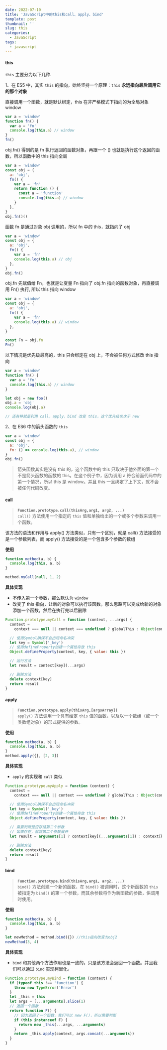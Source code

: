 ```yaml
---
date: 2022-07-10
title: 'JavaScript中的this和call、apply、bind'
template: post
thumbnail: ''
slug: this
categories:
  - JavaScript
tags:
  - javascript
---
```


#### this

`this` 主要分为以下几种.

1、在 ES5 中，其实 `this` 的指向，始终坚持一个原理：`this` **永远指向最后调用它的那个对象**

<div class="tag"> 直接调用一个函数，就是默认绑定，this 在非严格模式下指向的为全局对象 window </div>

```javascript
var a = 'window'
function fn() {
  var a = 'fn'
  console.log(this.a) // window
}
fn()
```

<div class="tag"> obj.fn() 得到的是 fn 执行返回的函数对象，再跟一个 () 也就是执行这个返回的函数，所以函数中的 this 指向全局 </div class="tag">

```javascript
var a = 'window'
const obj = {
  a: 'obj',
  fn() {
    var a = 'fn'
    return function () {
      const a = 'function'
      console.log(this.a) // window
    }
  },
}
obj.fn()()
```

<div class="tag"> 函数 fn 是通过对象 obj 调用的，所以 fn 中的 this，就指向了 obj </div class="tag">

```javascript
var a = 'window'
const obj = {
  a: 'obj',
  fn() {
    var a = 'fn'
    console.log(this.a) // obj
  },
}
obj.fn()
```

<div class="tag"> obj.fn 先赋值给 Fn，也就是让变量 Fn 指向了 obj.fn 指向的函数对象，再直接调用 Fn() 执行, 所以 this 指向 window </div class="tag">

```javascript
var a = 'window'
const obj = {
  a: 'obj',
  fn() {
    var a = 'fn'
    console.log(this.a) // window
  },
}

const Fn = obj.fn
Fn()
```

<div class="tag"> 以下情况是优先级最高的，this 只会绑定在 obj 上，不会被任何方式修改 this 指向 </div class="tag">

```javascript
var a = 'window'
function fn() {
  var a = 'fn'
  console.log(this.a) // window
}

let obj = new foo()
obj.a = 'obj'
console.log(obj.a)

// 还有种就是利用 call，apply，bind 改变 this，这个优先级仅次于 new
```

2、在 ES6 中的箭头函数的 `this`

```javascript
var a = 'window'
const obj = {
  a: 'obj',
  fn: () => console.log(this.a), // window
}
obj.fn()
```

> 箭头函数其实是没有 this 的，这个函数中的 this 只取决于他外面的第一个不是箭头函数的函数的 this。在这个例子中，因为调用 a 符合前面代码中的第一个情况，所以 this 是 window。并且 this 一旦绑定了上下文，就不会被任何代码改变。

#### call

> **`Function.prototype.call(thisArg,arg1, arg2, ...)`**  
> `call()` 方法使用一个指定的 `this` 值和单独给出的一个或多个参数来调用一个函数。

<div class="tag"> 该方法的语法和作用与 apply() 方法类似，只有一个区别，就是 call() 方法接受的是一个参数列表，而 apply() 方法接受的是一个包含多个参数的数组 </div class="tag">

**使用**

```javascript
function method(a, b) {
  console.log(this, a, b)
}

method.myCall(null, 1, 2)
```

**具体实现**

- 不传入第一个参数，那么默认为 `window`
- 改变了 this 指向，让新的对象可以执行该函数。那么思路可以变成给新的对象添加一个函数，然后在执行完以后删除

```javascript
Function.prototype.myCall = function (context, ...args) {
  context =
    context === null || context === undefined ? globalThis : Object(context)

  // 使用Symbol确保不会出现命名冲突
  let key = Symbol('_key')
  // 使用defineProperty创建一个属性存放 this
  Object.defineProperty(context, key, { value: this })

  // 运行方法
  let result = context[key](...args)

  // 删除方法
  delete context[key]
  return result
}
```

#### apply

> **`Function.prototype.apply(thisArg,[argsArray])`**  
> `apply()` 方法调用一个具有给定 `this` 值的函数，以及以一个数组（或一个类数组对象）的形式提供的参数。

**使用**

```javascript
function method(a, b) {
  console.log(this, a, b)
}
method.apply({}, [2, 3])
```

**具体实现**

- `apply` 的实现和 `call` 类似

```javascript
Function.prototype.myApply = function (context) {
  context =
    context === null || context === undefined ? globalThis : Object(context)

  // 使用Symbol确保不会出现命名冲突
  let key = Symbol('_key')
  // 使用defineProperty创建一个属性存放 this
  Object.defineProperty(context, key, { value: this })

  // 需要判断是否存储第二个参数
  // 如果存在，就将第二个参数展开
  let result = arguments[1] ? context[key](...arguments[1]) : context[key]()

  // 删除方法
  delete context[key]
  return result
}
```

#### bind

> **`Function.prototype.bind(thisArg,arg1, arg2, ...)`**  
> `bind()` 方法创建一个新的函数，在 `bind()` 被调用时，这个新函数的 `this` 被指定为 `bind()` 的第一个参数，而其余参数将作为新函数的参数，供调用时使用。

**使用**

```javascript
function method(a, b) {
  console.log(this, a, b)
}

let newMethod = method.bind({}) //this指向改变为obj2
newMethod(3, 4)
```

**具体实现**

- `bind` 和其他两个方法作用也是一致的，只是该方法会返回一个函数。并且我们可以通过 `bind` 实现柯里化。

```javascript
Function.prototype.myBind = function (context) {
  if (typeof this !== 'function') {
    throw new TypeError('Error')
  }
  let _this = this
  let args = [...arguments].slice(1)
  // 返回一个函数
  return function F() {
    // 因为返回了一个函数，我们可以 new F()，所以需要判断
    if (this instanceof F) {
      return new _this(...args, ...arguments)
    }
    return _this.apply(context, args.concat(...arguments))
  }
}
```
